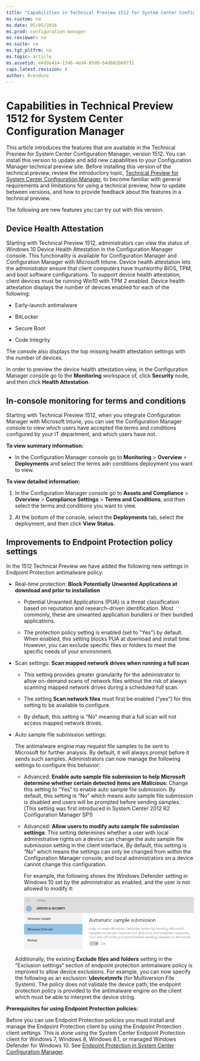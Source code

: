 ```yaml
---
title: "Capabilities in Technical Preview 1512 for System Center Configuration Manager"
ms.custom: na
ms.date: 05/05/2016
ms.prod: configuration-manager
ms.reviewer: na
ms.suite: na
ms.tgt_pltfrm: na
ms.topic: article
ms.assetid: e4d9e414-1346-4ed4-85d0-64d602b68731
caps.latest.revision: 6
author: Brenduns
---
```

# Capabilities in Technical Preview 1512 for System Center Configuration Manager
This article introduces the features that are available in the Technical Preview for System Center Configuration Manager, version 1512. You can install this version to update and add new capabilities to your Configuration Manager technical preview site. Before installing this version of the technical preview, review the introductory topic, [Technical Preview for System Center Configuration Manager](technical-preview.md), to become familiar with general requirements and limitations for using a technical preview, how to update between versions, and how to provide feedback about the features in a technical preview.  

 The following are new features you can try out with this version.  

##  <a name="bkmk_devicehealth"></a> Device Health Attestation  
 Starting with Technical  Preview 1512, administrators can view the status of Windows 10 Device Health Attestation in the Configuration Manager console.  This functionality is available for Configuration Manager and Configuration Manager with Microsoft Intune. Device health attestation lets the administrator ensure that client computers have trustworthy BIOS, TPM, and boot software configurations. To support device health attestation, client devices must be running Win10 with TPM 2 enabled. Device health attestation displays the number of devices enabled for each of the following:  

-   Early-launch antimalware  

-   BitLocker  

-   Secure Boot  

-   Code Integrity  

The console also displays the top missing health attestation settings with the number of devices.  

In order to preview the device health attestation view, in the Configuration Manager console go to the **Monitoring** workspace of, click **Security** node, and then click **Health Attestation**.  

##  <a name="bkmk_viewterms"></a> In-console monitoring for terms and conditions  
Starting with Technical  Preview 1512, when you integrate Configuration Manager with Microsoft Intune, you can use the Configuration Manager console to view which users have accepted the terms and conditions configured by your IT department, and which users have not.  

**To view summary information:**  

-   In the Configuration Manager console go to **Monitoring** > **Overview** > **Deployments** and select the terms adn conditions deployment you want to view.  

**To view detailed information:**  

1.  In the Configuration Manager console go to **Assets and Compliance** > **Overview** > **Compliance Settings** > **Terms and Conditions**, and then select the terms and conditions you want to view.  

2.  At the bottom of the console, select the **Deployments** tab, select the deployment, and then click **View Status.**  

##  <a name="bkmk_EPpolicy"></a> Improvements to Endpoint Protection policy settings  
In the 1512 Technical Preview we have added the following new settings in Endpoint Protection antimalware policy:  

-   Real-time protection: **Block Potentially Unwanted Applications at download and prior to installation**  

    -   Potential Unwanted Applications (PUA) is a threat classification based on reputation and research-driven identification. Most commonly, these are unwanted application bundlers or their bundled applications.  

    -   The protection policy setting is enabled (set to "Yes") by default. When enabled, this setting blocks PUA at download and install time. However, you can exclude specific files or folders to meet the specific needs of your environment.  

-   Scan settings: **Scan mapped network drives when running a full scan**  

    -   This setting provides greater granularity for the administrator to allow on-demand scans of network files without the risk of always scanning mapped network drives during a scheduled full scan.  

    -   The setting **Scan network files** must first be enabled (“yes”) for this setting to be available to configure.  

    -   By default, this setting is “No” meaning that a full scan will not access mapped network drives.  

-   Auto sample file submission settings:  

     The antimalware engine may request file samples to be sent to Microsoft for further analysis. By default, it will always prompt before it sends such samples. Administrators can now manage the following settings to configure this behavior:  

    -   Advanced: **Enable auto sample file submission to help Microsoft determine whether certain detected items are Malicious**:  Change this setting to “Yes” to enable auto sample file submission. By default, this setting is “No” which means auto sample file submission is disabled and users will be prompted before sending samples.   (This setting was first introduced in System Center 2012 R2 Configuration Manager SP1)  

    -   Advanced: **Allow users to modify auto sample file submission settings**: This setting determines whether a user with local administrative rights on a device can change the auto sample file submission setting in the client interface. By default, this setting is “No” which means the settings can only be changed from within the Configuration Manager console, and local administrators on a device cannot change this configuration.  

         For example, the following shows the Windows Defender setting in Windows 10 set by the administrator as enabled, and the user is not allowed to modify it:  

         ![TechRef&#95;WinDefender](../../core/get-started/media/TechRef_WinDefender.png "TechRef_WinDefender")  

    Additionally, the existing **Exclude files and folders** setting in the “Exclusion settings” section of endpoint protection antimalware policy is improved to allow device exclusions. For example, you can now specify the following as an exclusion: **\device\mvfs** (for Multiversion File System). The policy does not validate the device path; the endpoint protection policy is provided to the antimalware engine on the client which must be able to interpret the device string.  

**Prerequisites for using Endpoint Protection policies:**  

Before you can use Endpoint Protection policies you must install and manage the Endpoint Protection client by using the Endpoint Protection client settings. This is done using the System Center Endpoint Protection client for Windows 7, Windows 8, Windows 8.1, or managed Windows Defender for Windows 10. See [Endpoint Protection in System Center Configuration Manager](../../protect/deploy-use/endpoint-protection.md).  

